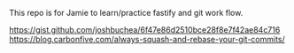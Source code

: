 This repo is for Jamie to learn/practice fastify and git work flow.

https://gist.github.com/joshbuchea/6f47e86d2510bce28f8e7f42ae84c716
https://blog.carbonfive.com/always-squash-and-rebase-your-git-commits/
